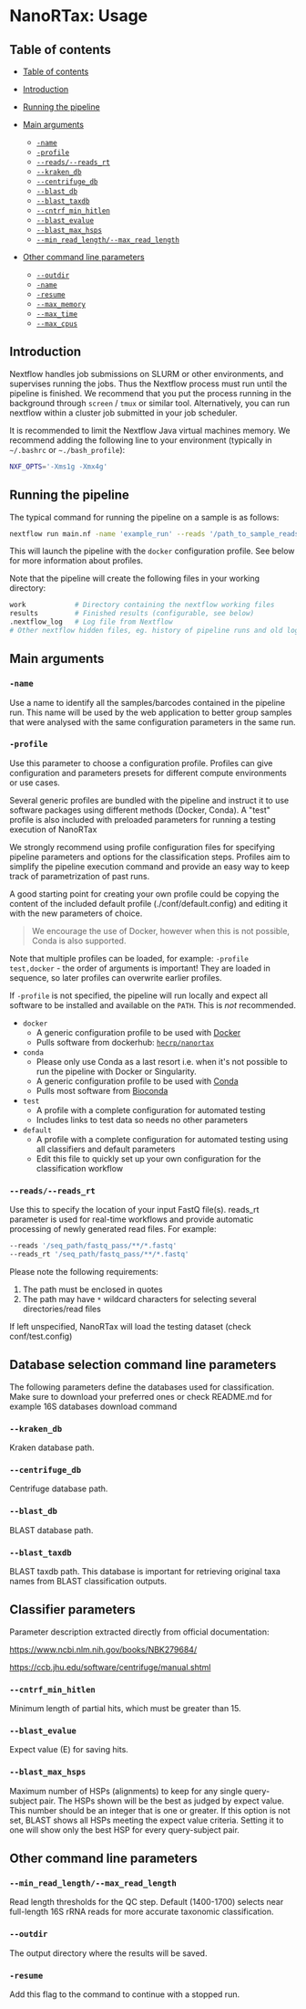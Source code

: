 # NanoRTax: Usage

## Table of contents

* [Table of contents](#table-of-contents)
* [Introduction](#introduction)
* [Running the pipeline](#running-the-pipeline)
* [Main arguments](#main-arguments)
  * [`-name`](#-name)
  * [`-profile`](#-profile)
  * [`--reads/--reads_rt`](#--reads/--reads_rt)
  * [`--kraken_db`](#--kraken_db)
  * [`--centrifuge_db`](#--centrifuge_db)
  * [`--blast_db`](#--blast_db)
  * [`--blast_taxdb`](#--blast_taxdb)
  * [`--cntrf_min_hitlen`](#--cntrf_min_hitlen)
  * [`--blast_evalue`](#--blast_evalue)
  * [`--blast_max_hsps`](#--blast_max_hsps)
  * [`--min_read_length/--max_read_length`](#--min_read_length/--max_read_length)
 
* [Other command line parameters](#other-command-line-parameters)
  * [`--outdir`](#--outdir)
  * [`-name`](#-name)
  * [`-resume`](#-resume)
  * [`--max_memory`](#--max_memory)
  * [`--max_time`](#--max_time)
  * [`--max_cpus`](#--max_cpus)


## Introduction

Nextflow handles job submissions on SLURM or other environments, and supervises running the jobs. Thus the Nextflow process must run until the pipeline is finished. We recommend that you put the process running in the background through `screen` / `tmux` or similar tool. Alternatively, you can run nextflow within a cluster job submitted in your job scheduler.

It is recommended to limit the Nextflow Java virtual machines memory. We recommend adding the following line to your environment (typically in `~/.bashrc` or `~./bash_profile`):

```bash
NXF_OPTS='-Xms1g -Xmx4g'
```

## Running the pipeline

The typical command for running the pipeline on a sample is as follows:

```bash
nextflow run main.nf -name 'example_run' --reads '/path_to_sample_reads/*.fastq' -profile docker
```

This will launch the pipeline with the `docker` configuration profile. See below for more information about profiles.

Note that the pipeline will create the following files in your working directory:

```bash
work            # Directory containing the nextflow working files
results         # Finished results (configurable, see below)
.nextflow_log   # Log file from Nextflow
# Other nextflow hidden files, eg. history of pipeline runs and old logs.
```

## Main arguments

### `-name`

Use a name to identify all the samples/barcodes contained in the pipeline run. This name will be used by the web application to better group samples that were analysed with the same configuration parameters in the same run.

### `-profile`

Use this parameter to choose a configuration profile. Profiles can give configuration and parameters presets for different compute environments or use cases.

Several generic profiles are bundled with the pipeline and instruct it to use software packages using different methods (Docker, Conda). A "test" profile is also included with preloaded parameters for running a testing execution of NanoRTax

We strongly recommend using profile configuration files for specifying pipeline parameters and options for the classification steps. Profiles aim to simplify the pipeline execution command and provide an easy way to keep track of parametrization of past runs.

A good starting point for creating your own profile could be copying the content of the included default profile (./conf/default.config) and editing it with the new parameters of choice.

> We encourage the use of Docker, however when this is not possible, Conda is also supported.

Note that multiple profiles can be loaded, for example: `-profile test,docker` - the order of arguments is important!
They are loaded in sequence, so later profiles can overwrite earlier profiles.

If `-profile` is not specified, the pipeline will run locally and expect all software to be installed and available on the `PATH`. This is _not_ recommended.

* `docker`
  * A generic configuration profile to be used with [Docker](http://docker.com/)
  * Pulls software from dockerhub: [`hecrp/nanortax`](http://hub.docker.com/r/nfcore/rtnanopipeline/)
* `conda`
  * Please only use Conda as a last resort i.e. when it's not possible to run the pipeline with Docker or Singularity.
  * A generic configuration profile to be used with [Conda](https://conda.io/docs/)
  * Pulls most software from [Bioconda](https://bioconda.github.io/)
* `test`
  * A profile with a complete configuration for automated testing
  * Includes links to test data so needs no other parameters
* `default`
  * A profile with a complete configuration for automated testing using all classifiers and default parameters
  * Edit this file to quickly set up your own configuration for the classification workflow

<!-- TODO nf-core: Document required command line parameters -->

### `--reads/--reads_rt`

Use this to specify the location of your input FastQ file(s). reads_rt parameter is used for real-time workflows and provide automatic processing of newly generated read files. For example:

```bash
--reads '/seq_path/fastq_pass/**/*.fastq'
--reads_rt '/seq_path/fastq_pass/**/*.fastq'
```

Please note the following requirements:

1. The path must be enclosed in quotes
2. The path may have `*` wildcard characters for selecting several directories/read files


If left unspecified, NanoRTax will load the testing dataset (check conf/test.config)

## Database selection command line parameters

The following parameters define the databases used for classification. Make sure to download your preferred ones or check README.md for example 16S databases download command

### `--kraken_db`

Kraken database path.

### `--centrifuge_db`

Centrifuge database path.

### `--blast_db`

BLAST database path.

### `--blast_taxdb`

BLAST taxdb path. This database is important for retrieving original taxa names from BLAST classification outputs.


## Classifier parameters

Parameter description extracted directly from official documentation:

https://www.ncbi.nlm.nih.gov/books/NBK279684/

https://ccb.jhu.edu/software/centrifuge/manual.shtml

### `--cntrf_min_hitlen`

Minimum length of partial hits, which must be greater than 15.

### `--blast_evalue`

Expect value (E) for saving hits.

### `--blast_max_hsps`

Maximum number of HSPs (alignments) to keep for any single query-subject pair. The HSPs shown will be the best as judged by expect value. This number should be an integer that is one or greater. If this option is not set, BLAST shows all HSPs meeting the expect value criteria. Setting it to one will show only the best HSP for every query-subject pair.


## Other command line parameters

### `--min_read_length/--max_read_length`

Read length thresholds for the QC step. Default (1400-1700) selects near full-length 16S rRNA reads for more accurate taxonomic classification.

### `--outdir`

The output directory where the results will be saved.

### `-resume`

Add this flag to the command to continue with a stopped run.
